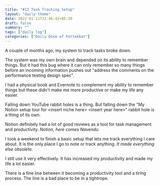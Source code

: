 ```yaml
---
title: "#12 Task Tracking Setup"
layout: "daily-theme"
date: 2022-01-11T22:46:42+05:30
draft: false
summary: ""
tags: ["daily log"]
categories: ["Daily Dose of Pottekkat"]
---
```


A couple of months ago, my system to track tasks broke down.

The system was my own brain and depended on its ability to remember things. But it had this bug where it can only remember so many things before an incoming information pushes out "address the comments on the performance testing design spec".

I had a physical book and Evernote to complement my ability to remember things but these didn't make me more productive or make my life any easier.

Falling down YouTube rabbit holes is a thing. But falling down the "My Notion setup tour for \<insert niche here\> \<insert year here\>" rabbit hole is a thing of its own.

Notion definitely had a lot of good reviews as a tool for task management and productivity. _Notion, here comes Navendu._

I took a weekend to finish a basic setup that lets me track everything I care about. It is the only place I go to note or track anything. _It made everything else obsolete._

I still use it very effectively. It has increased my productivity and made my life a lot easier.

There is a fine line between it becoming a productivity tool and a tiring process. The line is a bad place to be in a tightrope.
